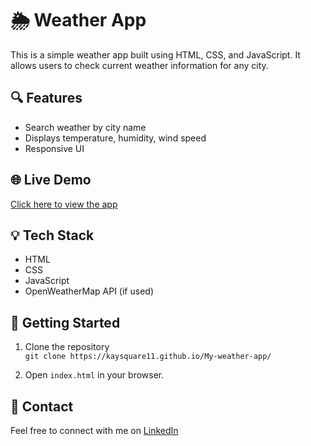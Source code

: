 # 🌦️ Weather App

This is a simple weather app built using HTML, CSS, and JavaScript. It allows users to check current weather information for any city.

## 🔍 Features

- Search weather by city name
- Displays temperature, humidity, wind speed
- Responsive UI

## 🌐 Live Demo

[Click here to view the app](https://kaysquare11.github.io/My-weather-app/)

## 💡 Tech Stack

- HTML
- CSS
- JavaScript
- OpenWeatherMap API (if used)

## 🚀 Getting Started

1. Clone the repository  
   `git clone https://kaysquare11.github.io/My-weather-app/ `

2. Open `index.html` in your browser.

## 📩 Contact

Feel free to connect with me on [LinkedIn](https://www.linkedin.com/in/abdulkabir-kabeeroh-abike-81ab66353)
